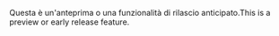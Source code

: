 <span data-ttu-id="7cd6a-101">Questa è un'anteprima o una funzionalità di rilascio anticipato.</span><span class="sxs-lookup"><span data-stu-id="7cd6a-101">This is a preview or early release feature.</span></span>
